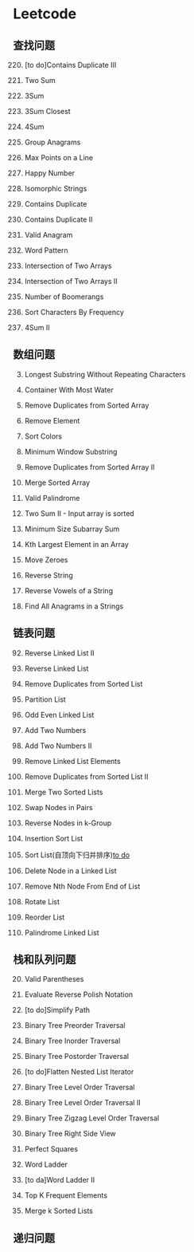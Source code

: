 # Leetcode

## 查找问题

220.  [to do]Contains Duplicate III

1. Two Sum

15. 3Sum

16. 3Sum Closest

18. 4Sum

49. Group Anagrams

149. Max Points on a Line

202. Happy Number

205. Isomorphic Strings

217. Contains Duplicate

219. Contains Duplicate II

242. Valid Anagram

290. Word Pattern

349. Intersection of Two Arrays

350. Intersection of Two Arrays II

447. Number of Boomerangs

451. Sort Characters By Frequency

454. 4Sum II

## 数组问题

3. Longest Substring Without Repeating Characters

11. Container With Most Water

26. Remove Duplicates from Sorted Array

27. Remove Element

75. Sort Colors

76. Minimum Window Substring

80. Remove Duplicates from Sorted Array II

88. Merge Sorted Array

125. Valid Palindrome

167. Two Sum II - Input array is sorted

209. Minimum Size Subarray Sum

215. Kth Largest Element in an Array

283. Move Zeroes

344. Reverse String

345. Reverse Vowels of a String

438. Find All Anagrams in a Strings

## 链表问题

92. Reverse Linked List II

206. Reverse Linked List

83. Remove Duplicates from Sorted List

86. Partition List

328. Odd Even Linked List

2. Add Two Numbers

445. Add Two Numbers II

203. Remove Linked List Elements

82. Remove Duplicates from Sorted List II

21. Merge Two Sorted Lists

24. Swap Nodes in Pairs

25. Reverse Nodes in k-Group

147. Insertion Sort List

148. Sort List(自顶向下归并排序)[to do](自底向上归并排序)

237. Delete Node in a Linked List

19. Remove Nth Node From End of List

61. Rotate List

143. Reorder List

234. Palindrome Linked List

## 栈和队列问题

20. Valid Parentheses

150. Evaluate Reverse Polish Notation

71. [to do]Simplify Path

144. Binary Tree Preorder Traversal

94. Binary Tree Inorder Traversal

145. Binary Tree Postorder Traversal

341. [to do]Flatten Nested List Iterator

102. Binary Tree Level Order Traversal

107. Binary Tree Level Order Traversal II

103. Binary Tree Zigzag Level Order Traversal

199. Binary Tree Right Side View

279. Perfect Squares

127. Word Ladder

126. [to da]Word Ladder II

347. Top K Frequent Elements

23. Merge k Sorted Lists

## 递归问题



